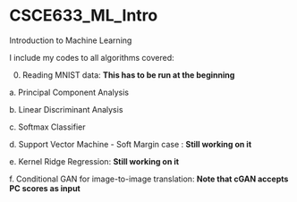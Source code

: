 # CSCE633_ML_Intro
Introduction to Machine Learning

I include my codes to all algorithms covered:

0.  Reading MNIST data: **This has to be run at the beginning**

a.  Principal Component Analysis

b.  Linear Discriminant Analysis

c.  Softmax Classifier

d.  Support Vector Machine - Soft Margin case  : **Still working on it**

e.  Kernel Ridge Regression:  **Still working on it**

f. Conditional GAN for image-to-image translation: **Note that cGAN accepts PC scores as input**
